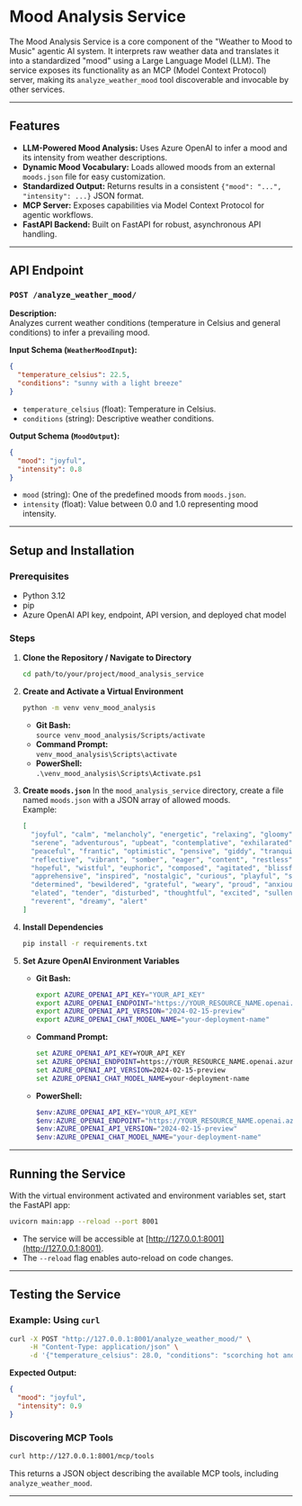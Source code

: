 # Mood Analysis Service

The Mood Analysis Service is a core component of the "Weather to Mood to Music" agentic AI system. It interprets raw weather data and translates it into a standardized "mood" using a Large Language Model (LLM). The service exposes its functionality as an MCP (Model Context Protocol) server, making its `analyze_weather_mood` tool discoverable and invocable by other services.

---

## Features

- **LLM-Powered Mood Analysis:** Uses Azure OpenAI to infer a mood and its intensity from weather descriptions.
- **Dynamic Mood Vocabulary:** Loads allowed moods from an external `moods.json` file for easy customization.
- **Standardized Output:** Returns results in a consistent `{"mood": "...", "intensity": ...}` JSON format.
- **MCP Server:** Exposes capabilities via Model Context Protocol for agentic workflows.
- **FastAPI Backend:** Built on FastAPI for robust, asynchronous API handling.

---

## API Endpoint

### `POST /analyze_weather_mood/`

**Description:**  
Analyzes current weather conditions (temperature in Celsius and general conditions) to infer a prevailing mood.

**Input Schema (`WeatherMoodInput`):**
```json
{
  "temperature_celsius": 22.5,
  "conditions": "sunny with a light breeze"
}
```
- `temperature_celsius` (float): Temperature in Celsius.
- `conditions` (string): Descriptive weather conditions.

**Output Schema (`MoodOutput`):**
```json
{
  "mood": "joyful",
  "intensity": 0.8
}
```
- `mood` (string): One of the predefined moods from `moods.json`.
- `intensity` (float): Value between 0.0 and 1.0 representing mood intensity.

---

## Setup and Installation

### Prerequisites

- Python 3.12
- pip
- Azure OpenAI API key, endpoint, API version, and deployed chat model

### Steps

1. **Clone the Repository / Navigate to Directory**
   ```sh
   cd path/to/your/project/mood_analysis_service
   ```

2. **Create and Activate a Virtual Environment**
   ```sh
   python -m venv venv_mood_analysis
   ```
   - **Git Bash:**  
     `source venv_mood_analysis/Scripts/activate`
   - **Command Prompt:**  
     `venv_mood_analysis\Scripts\activate`
   - **PowerShell:**  
     `.\venv_mood_analysis\Scripts\Activate.ps1`

3. **Create `moods.json`**
   In the `mood_analysis_service` directory, create a file named `moods.json` with a JSON array of allowed moods.  
   Example:
   ```json
   [
     "joyful", "calm", "melancholy", "energetic", "relaxing", "gloomy",
     "serene", "adventurous", "upbeat", "contemplative", "exhilarated",
     "peaceful", "frantic", "optimistic", "pensive", "giddy", "tranquil",
     "reflective", "vibrant", "somber", "eager", "content", "restless",
     "hopeful", "wistful", "euphoric", "composed", "agitated", "blissful",
     "apprehensive", "inspired", "nostalgic", "curious", "playful", "solemn",
     "determined", "bewildered", "grateful", "weary", "proud", "anxious",
     "elated", "tender", "disturbed", "thoughtful", "excited", "sullen",
     "reverent", "dreamy", "alert"
   ]
   ```

4. **Install Dependencies**
   ```sh
   pip install -r requirements.txt
   ```

5. **Set Azure OpenAI Environment Variables**

   - **Git Bash:**
     ```sh
     export AZURE_OPENAI_API_KEY="YOUR_API_KEY"
     export AZURE_OPENAI_ENDPOINT="https://YOUR_RESOURCE_NAME.openai.azure.com/"
     export AZURE_OPENAI_API_VERSION="2024-02-15-preview"
     export AZURE_OPENAI_CHAT_MODEL_NAME="your-deployment-name"
     ```
   - **Command Prompt:**
     ```cmd
     set AZURE_OPENAI_API_KEY=YOUR_API_KEY
     set AZURE_OPENAI_ENDPOINT=https://YOUR_RESOURCE_NAME.openai.azure.com/
     set AZURE_OPENAI_API_VERSION=2024-02-15-preview
     set AZURE_OPENAI_CHAT_MODEL_NAME=your-deployment-name
     ```
   - **PowerShell:**
     ```powershell
     $env:AZURE_OPENAI_API_KEY="YOUR_API_KEY"
     $env:AZURE_OPENAI_ENDPOINT="https://YOUR_RESOURCE_NAME.openai.azure.com/"
     $env:AZURE_OPENAI_API_VERSION="2024-02-15-preview"
     $env:AZURE_OPENAI_CHAT_MODEL_NAME="your-deployment-name"
     ```

---

## Running the Service

With the virtual environment activated and environment variables set, start the FastAPI app:

```sh
uvicorn main:app --reload --port 8001
```

- The service will be accessible at [http://127.0.0.1:8001](http://127.0.0.1:8001).
- The `--reload` flag enables auto-reload on code changes.

---

## Testing the Service

### Example: Using `curl`

```sh
curl -X POST "http://127.0.0.1:8001/analyze_weather_mood/" \
     -H "Content-Type: application/json" \
     -d '{"temperature_celsius": 28.0, "conditions": "scorching hot and very sunny"}'
```

**Expected Output:**
```json
{
  "mood": "joyful",
  "intensity": 0.9
}
```

### Discovering MCP Tools

```sh
curl http://127.0.0.1:8001/mcp/tools
```

This returns a JSON object describing the available MCP tools, including `analyze_weather_mood`.

---